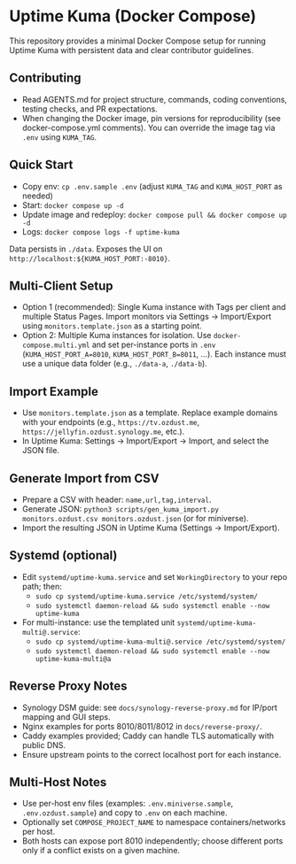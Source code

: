 # Uptime Kuma (Docker Compose)

This repository provides a minimal Docker Compose setup for running Uptime Kuma with persistent data and clear contributor guidelines.

## Contributing
- Read AGENTS.md for project structure, commands, coding conventions, testing checks, and PR expectations.
- When changing the Docker image, pin versions for reproducibility (see docker-compose.yml comments). You can override the image tag via `.env` using `KUMA_TAG`.

## Quick Start
- Copy env: `cp .env.sample .env` (adjust `KUMA_TAG` and `KUMA_HOST_PORT` as needed)
- Start: `docker compose up -d`
- Update image and redeploy: `docker compose pull && docker compose up -d`
- Logs: `docker compose logs -f uptime-kuma`

Data persists in `./data`. Exposes the UI on `http://localhost:${KUMA_HOST_PORT:-8010}`.

## Multi-Client Setup
- Option 1 (recommended): Single Kuma instance with Tags per client and multiple Status Pages. Import monitors via Settings → Import/Export using `monitors.template.json` as a starting point.
- Option 2: Multiple Kuma instances for isolation. Use `docker-compose.multi.yml` and set per-instance ports in `.env` (`KUMA_HOST_PORT_A=8010`, `KUMA_HOST_PORT_B=8011`, ...). Each instance must use a unique data folder (e.g., `./data-a`, `./data-b`).

## Import Example
- Use `monitors.template.json` as a template. Replace example domains with your endpoints (e.g., `https://tv.ozdust.me`, `https://jellyfin.ozdust.synology.me`, etc.).
- In Uptime Kuma: Settings → Import/Export → Import, and select the JSON file.

## Generate Import from CSV
- Prepare a CSV with header: `name,url,tag,interval`.
- Generate JSON: `python3 scripts/gen_kuma_import.py monitors.ozdust.csv monitors.ozdust.json` (or for miniverse).
- Import the resulting JSON in Uptime Kuma (Settings → Import/Export).

## Systemd (optional)
- Edit `systemd/uptime-kuma.service` and set `WorkingDirectory` to your repo path; then:
  - `sudo cp systemd/uptime-kuma.service /etc/systemd/system/`
  - `sudo systemctl daemon-reload && sudo systemctl enable --now uptime-kuma`
- For multi-instance: use the templated unit `systemd/uptime-kuma-multi@.service`:
  - `sudo cp systemd/uptime-kuma-multi@.service /etc/systemd/system/`
  - `sudo systemctl daemon-reload && sudo systemctl enable --now uptime-kuma-multi@a`

## Reverse Proxy Notes
- Synology DSM guide: see `docs/synology-reverse-proxy.md` for IP/port mapping and GUI steps.
- Nginx examples for ports 8010/8011/8012 in `docs/reverse-proxy/`.
- Caddy examples provided; Caddy can handle TLS automatically with public DNS.
- Ensure upstream points to the correct localhost port for each instance.

## Multi-Host Notes
- Use per-host env files (examples: `.env.miniverse.sample`, `.env.ozdust.sample`) and copy to `.env` on each machine.
- Optionally set `COMPOSE_PROJECT_NAME` to namespace containers/networks per host.
- Both hosts can expose port 8010 independently; choose different ports only if a conflict exists on a given machine.

